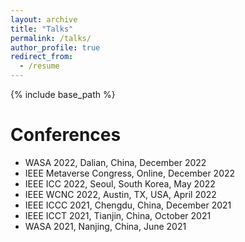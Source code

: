 ```yaml
---
layout: archive
title: "Talks"
permalink: /talks/
author_profile: true
redirect_from:
  - /resume
---
```


{% include base_path %}

Conferences
======
* WASA 2022, Dalian, China, December 2022 
* IEEE Metaverse Congress, Online, December 2022
* IEEE ICC 2022, Seoul, South Korea, May 2022
* IEEE WCNC 2022, Austin, TX, USA, April 2022
* IEEE ICCC 2021, Chengdu, China, December 2021
* IEEE ICCT 2021, Tianjin, China, October 2021
* WASA 2021, Nanjing, China, June 2021 
